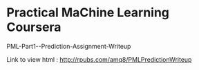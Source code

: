# Practical MaChine Learning Coursera
PML-Part1--Prediction-Assignment-Writeup

Link to view html : http://rpubs.com/amq8/PMLPredictionWriteup
